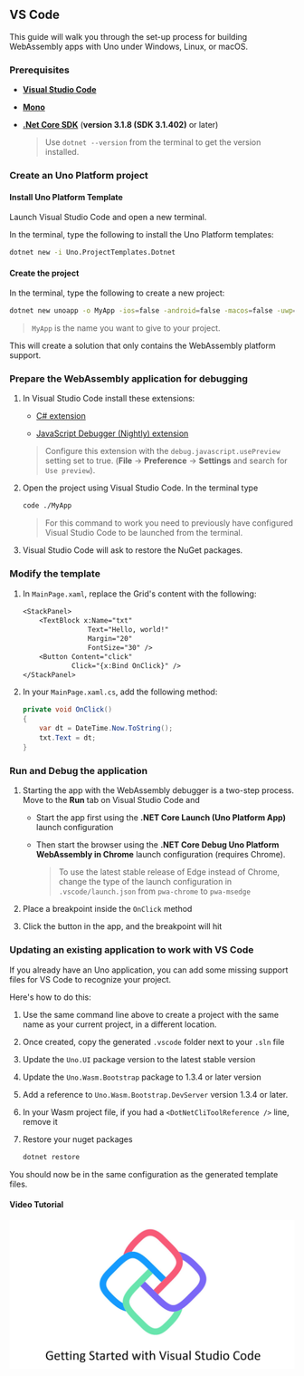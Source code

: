 ## VS Code

This guide will walk you through the set-up process for building WebAssembly apps with Uno under Windows, Linux, or macOS.

### Prerequisites

* [**Visual Studio Code**](https://code.visualstudio.com/)

* [**Mono**](https://www.mono-project.com/download/stable/)

* [**.Net Core SDK**](https://dotnet.microsoft.com/download) (**version 3.1.8 (SDK 3.1.402)** or later)

    > Use `dotnet --version` from the terminal to get the version installed.

### Create an Uno Platform project

#### Install Uno Platform Template

Launch Visual Studio Code and open a new terminal.

In the terminal, type the following to install the Uno Platform templates:

```bash
dotnet new -i Uno.ProjectTemplates.Dotnet
```

#### Create the project

In the terminal, type the following to create a new project:

```bash
dotnet new unoapp -o MyApp -ios=false -android=false -macos=false -uwp=false --vscodeWasm
```

> `MyApp` is the name you want to give to your project.

This will create a solution that only contains the WebAssembly platform support.

### Prepare the WebAssembly application for debugging

1. In Visual Studio Code install these extensions:

    * [C# extension](https://marketplace.visualstudio.com/items?itemName=ms-dotnettools.csharp)

    * [JavaScript Debugger (Nightly) extension](https://marketplace.visualstudio.com/items?itemName=ms-vscode.js-debug-nightly)

    > Configure this extension with the `debug.javascript.usePreview` setting set to true. (**File** -> **Preference** -> **Settings** and search for `Use preview`).

2. Open the project using Visual Studio Code. In the terminal type

    ```bash
    code ./MyApp
    ```

    > For this command to work you need to previously have configured Visual Studio Code to be launched from the terminal.

3. Visual Studio Code will ask to restore the NuGet packages.

### Modify the template

1. In `MainPage.xaml`, replace the Grid's content with the following:

    ```xaml
    <StackPanel>
        <TextBlock x:Name="txt"
                    Text="Hello, world!"
                    Margin="20"
                    FontSize="30" />
        <Button Content="click"
                Click="{x:Bind OnClick}" />
    </StackPanel>
    ```

2. In your `MainPage.xaml.cs`, add the following method:

    ```csharp
    private void OnClick()
    {
        var dt = DateTime.Now.ToString();
        txt.Text = dt;
    }
    ```

### Run and Debug the application

1. Starting the app with the WebAssembly debugger is a two-step process. Move to the **Run** tab on Visual Studio Code and

    * Start the app first using the **.NET Core Launch (Uno Platform App)** launch configuration
    * Then start the browser using the **.NET Core Debug Uno Platform WebAssembly in Chrome** launch configuration (requires Chrome).

        > To use the latest stable release of Edge instead of Chrome, change the type of the launch configuration in `.vscode/launch.json` from `pwa-chrome` to `pwa-msedge`

2. Place a breakpoint inside the `OnClick` method
3. Click the button in the app, and the breakpoint will hit

### Updating an existing application to work with VS Code

If you already have an Uno application, you can add some missing support files for VS Code to recognize your project.

Here's how to do this:

1. Use the same command line above to create a project with the same name as your current project, in a different location.
2. Once created, copy the generated `.vscode` folder next to your `.sln` file
3. Update the `Uno.UI` package version to the latest stable version
4. Update the `Uno.Wasm.Bootstrap` package to 1.3.4 or later version
5. Add a reference to `Uno.Wasm.Bootstrap.DevServer` version 1.3.4 or later.
6. In your Wasm project file, if you had a `<DotNetCliToolReference />` line, remove it
7. Restore your nuget packages

    ```bash
    dotnet restore
    ```

You should now be in the same configuration as the generated template files.

#### Video Tutorial

[![Getting Started Visual Studio Code Video](Assets/vscode-cover.JPG)](http://www.youtube.com/watch?v=O9qgw1Q445M "")
